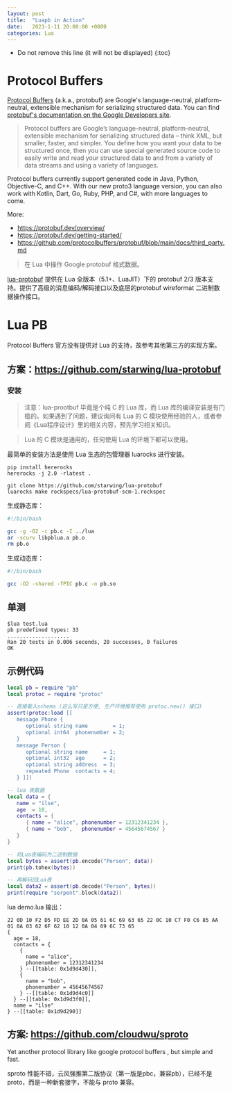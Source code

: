```yaml
---
layout: post
title:  "Luapb in Action"
date:   2023-1-11 20:00:00 +0800
categories: Lua
---
```


* Do not remove this line (it will not be displayed)
{:toc}

# Protocol Buffers


[Protocol Buffers](https://github.com/protocolbuffers/protobuf) (a.k.a., protobuf) are Google's language-neutral, platform-neutral, extensible mechanism for serializing structured data. You can find [protobuf's documentation on the Google Developers site](https://protobuf.dev/).

> Protocol buffers are Google’s language-neutral, platform-neutral, extensible mechanism for serializing structured data – think XML, but smaller, faster, and simpler. You define how you want your data to be structured once, then you can use special generated source code to easily write and read your structured data to and from a variety of data streams and using a variety of languages.

Protocol buffers currently support generated code in Java, Python, Objective-C, and C++. With our new proto3 language version, you can also work with Kotlin, Dart, Go, Ruby, PHP, and C#, with more languages to come.

More:

* https://protobuf.dev/overview/
* https://protobuf.dev/getting-started/
* https://github.com/protocolbuffers/protobuf/blob/main/docs/third_party.md


> 在 Lua 中操作 Google protobuf 格式数据。

[lua-protobuf](https://github.com/starwing/lua-protobuf) 提供在 Lua 全版本（5.1+、LuaJIT）下的 protobuf 2/3 版本支持。提供了高级的消息编码/解码接口以及底层的protobuf wireformat 二进制数据操作接口。

# Lua PB

Protocol Buffers 官方没有提供对 Lua 的支持，故参考其他第三方的实现方案。

## 方案：https://github.com/starwing/lua-protobuf

### 安装

> 注意：lua-prootbuf 毕竟是个纯 C 的 Lua 库，而 Lua 库的编译安装是有门槛的。如果遇到了问题，建议询问有 Lua 的 C 模块使用经验的人，或者参阅《Lua程序设计》里的相关内容，预先学习相关知识。

> Lua 的 C 模块是通用的，任何使用 Lua 的环境下都可以使用。

最简单的安装方法是使用 Lua 生态的包管理器 luarocks 进行安装。

```
pip install hererocks
hererocks -j 2.0 -rlatest .
```

```
git clone https://github.com/starwing/lua-protobuf
luarocks make rockspecs/lua-protobuf-scm-1.rockspec
```

生成静态库：

``` bash
#!/bin/bash

gcc -g -O2 -c pb.c -I ../lua
ar -scurv libpblua.a pb.o
rm pb.o
```

生成动态库：

``` bash
#!/bin/bash

gcc -O2 -shared -fPIC pb.c -o pb.so
```

## 单测

```
$lua test.lua
pb predefined types: 33
....................
Ran 20 tests in 0.006 seconds, 20 successes, 0 failures
OK
```

## 示例代码

``` lua
local pb = require "pb"
local protoc = require "protoc"

-- 直接载入schema (这么写只是方便, 生产环境推荐使用 protoc.new() 接口)
assert(protoc:load [[
   message Phone {
      optional string name        = 1;
      optional int64  phonenumber = 2;
   }
   message Person {
      optional string name     = 1;
      optional int32  age      = 2;
      optional string address  = 3;
      repeated Phone  contacts = 4;
   } ]])

-- lua 表数据
local data = {
   name = "ilse",
   age  = 18,
   contacts = {
      { name = "alice", phonenumber = 12312341234 },
      { name = "bob",   phonenumber = 45645674567 }
   }
}

-- 将Lua表编码为二进制数据
local bytes = assert(pb.encode("Person", data))
print(pb.tohex(bytes))

-- 再解码回Lua表
local data2 = assert(pb.decode("Person", bytes))
print(require "serpent".block(data2))
```

lua demo.lua 输出：

```
22 0D 10 F2 D5 FD EE 2D 0A 05 61 6C 69 63 65 22 0C 10 C7 F0 C6 85 AA 01 0A 03 62 6F 62 10 12 0A 04 69 6C 73 65
{
  age = 18,
  contacts = {
    {
      name = "alice",
      phonenumber = 12312341234
    } --[[table: 0x1d9d430]],
    {
      name = "bob",
      phonenumber = 45645674567
    } --[[table: 0x1d9d4c0]]
  } --[[table: 0x1d9d3f0]],
  name = "ilse"
} --[[table: 0x1d9d290]]
```


## 方案: https://github.com/cloudwu/sproto

Yet another protocol library like google protocol buffers , but simple and fast.

sproto 性能不错，云风强推第二版协议（第一版是pbc，兼容pb），已经不是 proto，而是一种新套接字，不能与 proto 兼容。






